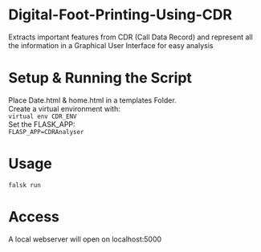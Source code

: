 # Digital-Foot-Printing-Using-CDR
Extracts important features from CDR (Call Data Record) and represent all the information in a Graphical User Interface for easy analysis

# Setup & Running the Script
  Place Date.html & home.html in a templates Folder.\
  Create a virtual environment with:\
    ```virtual env CDR_ENV```\
  Set the FLASK_APP:\
    ```FLASP_APP=CDRAnalyser```
  
# Usage
  ```falsk run```
  
# Access
  A local webserver will open on localhost:5000
